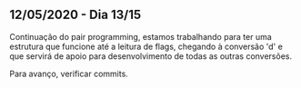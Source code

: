 ## 12/05/2020 - Dia 13/15

Continuação do pair programming, estamos trabalhando para ter uma estrutura que funcione até a leitura de flags, chegando à conversão 'd' e que servirá de apoio para desenvolvimento de todas as outras conversões.

Para avanço, verificar commits. 